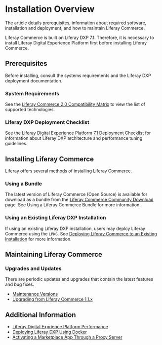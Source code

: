 # Installation Overview

The article details prerequisites, information about required software, installation and deployment, and how to maintain Liferay Commerce.

Liferay Commerce is built on Liferay DXP 7.1. Therefore, it is necessary to install Liferay Digital Experience Platform first before installing Liferay Commerce.

## Prerequisites

Before installing, consult the systems requirements and the Liferay DXP deployment documentation.

### System Requirements

See the [Liferay Commerce 2.0 Compatibility Matrix](https://web.liferay.com/documents/14/21598941/Liferay+Commerce+2.0+Compatibility+Matrix/0ed97477-f5a7-40a6-b5ab-f00d5e01b75f) to view the list of supported technologies.

### Liferay DXP Deployment Checklist

See the [Liferay Digital Experience Platform 7.1 Deployment Checklist](https://www.liferay.com/documents/10182/3292406/Liferay+DXP+7.1+Deployment+Checklist/cacaac23-9e02-411a-dcc9-adf86f95c513) for information about Liferay DXP architecture and performance tuning guidelines.

## Installing Liferay Commerce

Liferay offers several methods of installing Liferay Commerce.

### Using a Bundle

The latest version of Liferay Commerce (Open Source) is available for download as a bundle from the [Liferay Commerce Community Download](https://commerce.liferay.dev/download) page. See Using a Liferay Commerce Bundle for more information.

### Using an Existing Liferay DXP Installation

If using an existing Liferay DXP installation, users may deploy Liferay Commerce using the `LPKG`. See [Deploying Liferay Commerce to an Existing Installation](../deploying-liferay-commerce-to-an-existing-liferay-installation/README.md) for more information.

## Maintaining Liferay Commerce

### Upgrades and Updates

There are periodic updates and upgrades that contain the latest features and bug fixes.

* [Maintenance Versions](../../../get-help/commerce-enterprise-support/liferay-commerce-fix-delivery-method/README.md)
* [Upgrading from Liferay Commerce 1.1.x](../../upgrades-and-updates/upgrading-from-liferay-commerce-1.1.x/README.md)

## Additional Information

* [Liferay Digital Exprience Platform Performance](https://www.liferay.com/documents/10182/3292406/Liferay+DXP+Performance+-+Benchmark+Study+of+Liferay+DXP+7.1/fe7d4cd2-2efc-b5cc-9680-825ec9bad5be)
* [Deploying Liferay DXP Using Docker](https://www.liferay.com/documents/10182/1645493/Deploying%20Liferay%20DXP%20Using%20Docker)
* [Activating a Marketplace App Through a Proxy Server](https://help.liferay.com/hc/en-us/articles/360018427391)
